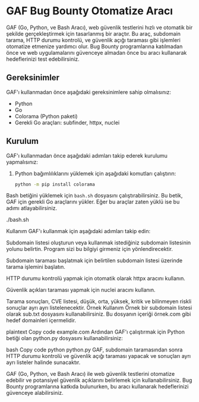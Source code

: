 # GAF Bug Bounty Otomatize Aracı

GAF (Go, Python, ve Bash Aracı), web güvenlik testlerini hızlı ve otomatik bir şekilde gerçekleştirmek için tasarlanmış bir araçtır. Bu araç, subdomain tarama, HTTP durumu kontrolü, ve güvenlik açığı taraması gibi işlemleri otomatize etmenize yardımcı olur. Bug Bounty programlarına katılmadan önce ve web uygulamalarını güvenceye almadan önce bu aracı kullanarak hedeflerinizi test edebilirsiniz.

## Gereksinimler

GAF'ı kullanmadan önce aşağıdaki gereksinimlere sahip olmalısınız:

- Python
- Go
- Colorama (Python paketi)
- Gerekli Go araçları: subfinder, httpx, nuclei

## Kurulum

GAF'ı kullanmadan önce aşağıdaki adımları takip ederek kurulumu yapmalısınız:

1. Python bağımlılıklarını yüklemek için aşağıdaki komutları çalıştırın:

   ```bash
   python -m pip install colorama
Bash betiğini yüklemek için `bash.sh` dosyasını çalıştırabilirsiniz. Bu betik, GAF için gerekli Go araçlarını yükler. Eğer bu araçlar zaten yüklü ise bu adımı atlayabilirsiniz.

./bash.sh

Kullanım
GAF'ı kullanmak için aşağıdaki adımları takip edin:

Subdomain listesi oluşturun veya kullanmak istediğiniz subdomain listesinin yolunu belirtin. Program sizi bu bilgiyi girmeniz için yönlendirecektir.

Subdomain taraması başlatmak için belirtilen subdomain listesi üzerinde tarama işlemini başlatın.

HTTP durumu kontrolü yapmak için otomatik olarak httpx aracını kullanın.

Güvenlik açıkları taraması yapmak için nuclei aracını kullanın.

Tarama sonuçları, CVE listesi, düşük, orta, yüksek, kritik ve bilinmeyen riskli sonuçlar ayrı ayrı listelenecektir.
Örnek Kullanım
Örnek bir subdomain listesi olarak sub.txt dosyasını kullanabilirsiniz. Bu dosyanın içeriği örnek.com gibi hedef domainleri içermelidir.

plaintext
Copy code
example.com
Ardından GAF'ı çalıştırmak için Python betiği olan python.py dosyasını kullanabilirsiniz:

bash
Copy code
python python.py
GAF, subdomain taramasından sonra HTTP durumu kontrolü ve güvenlik açığı taraması yapacak ve sonuçları ayrı ayrı listeler halinde sunacaktır.

GAF (Go, Python, ve Bash Aracı) ile web güvenlik testlerini otomatize edebilir ve potansiyel güvenlik açıklarını belirlemek için kullanabilirsiniz. Bug Bounty programlarına katkıda bulunurken, bu aracı kullanarak hedeflerinizi güvenceye alabilirsiniz.


